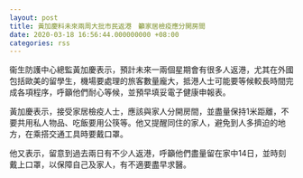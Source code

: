 ```yaml
---
layout: post
title: 黃加慶料未來兩周大批市民返港　籲家居檢疫應分開房間
date: 2020-03-18 16:56:44.000000000 +08:00
categories: rss
---
```


衞生防護中心總監黃加慶表示，預計未來一兩個星期會有很多人返港，尤其在外國包括歐美的留學生，機場要處理的旅客數量龐大，抵港人士可能要等候較長時間完成各項程序，呼籲他們耐心等候，並預早填妥電子健康申報表。

黃加慶表示，接受家居檢疫人士，應該與家人分開房間，並盡量保持1米距離，不要共用私人物品、吃飯要用公筷等。他又提醒同住的家人，避免到人多擠迫的地方，在乘搭交通工具時要戴口罩。

他又表示，留意到過去兩日有不少人返港，呼籲他們盡量留在家中14日，並時刻戴上口罩，以保障自己及家人，有不適要盡早求醫。
